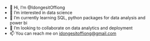- 👋 Hi, I’m @IdongesitOffiong
- 👀 I’m interested in data science
- 🌱 I’m currently learning SQL, python packages for data analysis and power bi
- 💞️ I’m looking to collaborate on data analytics and deployment
- 📫 You can reach me on idongesitoffiong@gmail.com

<!---
IdongesitOffiong/IdongesitOffiong is a ✨ special ✨ repository because its `README.md` (this file) appears on your GitHub profile.
You can click the Preview link to take a look at your changes.
--->
